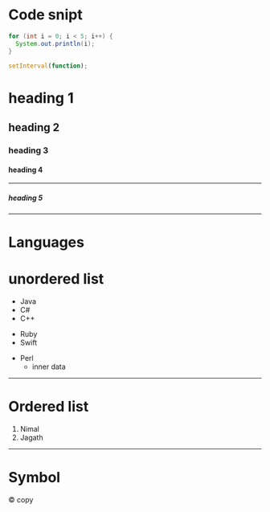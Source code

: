 # Code snipt
``` java
for (int i = 0; i < 5; i++) {
  System.out.println(i);
}

```

``` js
setInterval(function);
```

# heading 1
## heading 2
### heading 3
#### heading 4
---
##### heading 5
***
# Languages
# unordered list
+ Java
+ C#
+ C++
- Ruby
- Swift
* Perl
  * inner data
---
# Ordered list
1. Nimal
2. Jagath
---
# Symbol
&copy; copy

